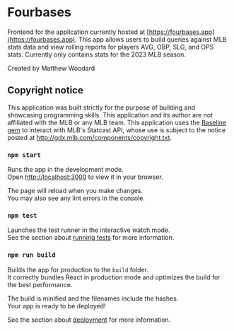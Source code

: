 # Fourbases
Frontend for the application currently hosted at [https://fourbases.app](https://fourbases.app).
This app allows users to build queries against MLB stats data and view rolling reports for players AVG, OBP, SLG, and OPS stats.
Currently only contains stats for the 2023 MLB season.

Created by Matthew Woodard
## Copyright notice
This application was built strictly for the purpose of building and showcasing programming skills.
This application and its author are not affiliated with the MLB or any MLB team.
This application uses the [Baseline gem](https://github.com/InsomniMatt/baseline_stats) to interact with MLB's Statcast API, whose use is subject to the notice posted at http://gdx.mlb.com/components/copyright.txt.

### `npm start`

Runs the app in the development mode.\
Open [http://localhost:3000](http://localhost:3000) to view it in your browser.

The page will reload when you make changes.\
You may also see any lint errors in the console.

### `npm test`

Launches the test runner in the interactive watch mode.\
See the section about [running tests](https://facebook.github.io/create-react-app/docs/running-tests) for more information.

### `npm run build`

Builds the app for production to the `build` folder.\
It correctly bundles React in production mode and optimizes the build for the best performance.

The build is minified and the filenames include the hashes.\
Your app is ready to be deployed!

See the section about [deployment](https://facebook.github.io/create-react-app/docs/deployment) for more information.
